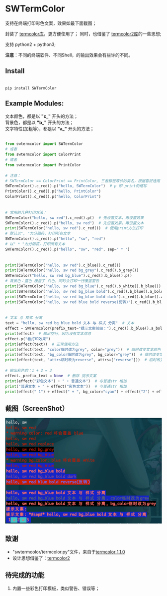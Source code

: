 # SWTermColor

支持在终端打印彩色文案，效果如最下面截图；

封装了 [termcolor库](https://pypi.org/project/termcolor/)，更方便使用了；
同时，也借鉴了 [termcolor2库](https://pypi.org/project/termcolor2/)的一些思想;

支持 python2 + python3;

**注意**：不同的终端软件、不同Shell，的输出效果会有些许的不同。

## Install

```

pip install SWTermColor

```

## Example Modules:

文本颜色，都是以 **"c_"** 开头的方法；  
背景色，都是以 **"b_"** 开头的方法；  
文字特性(加粗等)，都是以 **"a_"** 开头的方法；    

```python

from swtermcolor import SWTermColor
# 或者
from swtermcolor import ColorPrint
# 或者
from swtermcolor import PrintColor

# 注意：
# SWTermColor == ColorPrint == PrintColor, 三者都是等价的类名，根据喜好选用
SWTermColor().c_red().p("hello, SWTermColor")  # p 即 print的缩写
PrintColor().c_red().p("hello, PrintColor")
ColorPrint().c_red().p("hello, ColorPrint")


# 常用的几种打印方法：
SWTermColor("hello, sw red").c_red().p()  # 先设置文本，再设置效果
SWTermColor().c_red().p("hello, sw red")  # 先设置效果，再设置文本
print(SWTermColor("hello, sw red").c_red())  # 使用print方法打印
# 默认以", "为分隔符，打印所有文本
SWTermColor().c_red().p("hello", "sw", "red")
# 以" * "为分隔符，打印所有文本
SWTermColor().c_red().p("hello", "sw", "red", sep=" * ")


print(SWTermColor("hello, sw red").c_blue().c_red())
print(SWTermColor("hello, sw red bg_grey").c_red().b_grey())
SWTermColor("hello, sw red bg_blue").c_red().b_blue().p()
# 背景色：蓝色 覆盖了 白色，同时会打印一行覆盖警告
print(SWTermColor("hello, sw red bg_blue").c_red().b_white().b_blue())
print(SWTermColor("hello, sw red bg_blue bold").c_red().b_blue().a_bold())
print(SWTermColor("hello, sw red bg_blue bold dark").c_red().b_blue().a_bold().a_dark())
print(SWTermColor("hello, sw red blue bold reverse(反转)").c_red().b_blue().a_bold().a_reverse())


# 文本 与 样式 分离
text = "hello, sw red bg_blue bold 文本 与 样式 分离"  # 文本
effect = SWTermColor(prefix_text="提示文案前缀：").c_red().b_blue().a_bold()  # 特效
print(effect)  # 输出空行，因为没有文本信息
effect.p("看打印效果")
print(effect(text))  # 正常使用方法
print(effect(text, "color临时改为grey", color="grey"))  # 临时改变文本颜色
print(effect(text, "bg_color临时改为grey", bg_color="grey"))  # 临时改变文本背景色
print(effect(text, "attrs临时改为reverse", attrs=["reverse"]))  # 临时改变文本效果

# 输出彩色的：1 + 2 = 3
effect._prefix_text = None  # 删除 提示文案
print(effect("彩色文本") + " + 普通文本")  # 与普通str 相加
print("普通文本 + " + effect("彩色文本"))  # 与普通str 相加
print(effect(" 1") + effect(" + ", bg_color="cyan") + effect("2") + effect(" = ", bg_color="cyan") + effect("3 "))

```

## 截图（ScreenShot）

![image1](https://raw.githubusercontent.com/shede333/SWTermColor/master/screenshot/termnial.png)


## 致谢

* "swtermcolor/termcolor.py"文件，来自于[termcolor 1.1.0](https://pypi.org/project/termcolor/)  
* 设计思想借鉴了：[termcolor2](https://pypi.org/project/termcolor2/)

## 待完成的功能

1. 内置一些彩色打印模板，类似警告、错误等；  